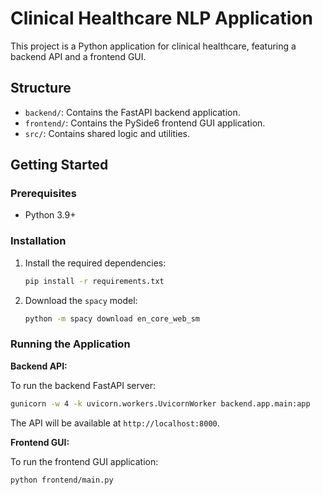 # Clinical Healthcare NLP Application

This project is a Python application for clinical healthcare, featuring a backend API and a frontend GUI.

## Structure 

- `backend/`: Contains the FastAPI backend application.
- `frontend/`: Contains the PySide6 frontend GUI application.
- `src/`: Contains shared logic and utilities.

## Getting Started

### Prerequisites

- Python 3.9+

### Installation

1.  Install the required dependencies:
    ```bash
    pip install -r requirements.txt
    ```

2.  Download the `spacy` model:
    ```bash
    python -m spacy download en_core_web_sm
    ```

### Running the Application

**Backend API:**

To run the backend FastAPI server:
```bash
gunicorn -w 4 -k uvicorn.workers.UvicornWorker backend.app.main:app
```
The API will be available at `http://localhost:8000`.

**Frontend GUI:**

To run the frontend GUI application:
```bash
python frontend/main.py
```
